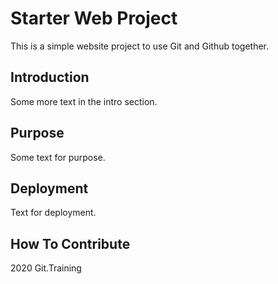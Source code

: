 # Starter Web Project
This is a simple website project to use Git and Github together.
## Introduction
Some more text in the intro section.
## Purpose
Some text for purpose.
## Deployment
Text for deployment.
## How To Contribute

2020 Git.Training  
